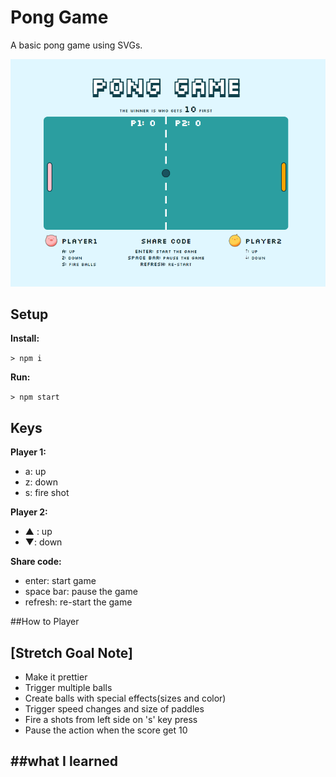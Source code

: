 # Pong Game

A basic pong game using SVGs.

![alt tag](public/images/ponggame.png)


## Setup

**Install:**

`> npm i`

**Run:**

`> npm start`


## Keys

**Player 1:**
* a: up
* z: down
* s: fire shot

**Player 2:**
* ▲ : up
* ▼: down

**Share code:**
* enter: start game
* space bar: pause the game
* refresh: re-start the game 

##How to Player


## [Stretch Goal Note]
- Make it prettier
- Trigger multiple balls
- Create balls with special effects(sizes and color) 
- Trigger speed changes and size of paddles
- Fire a shots from left side on 's' key press
- Pause the action when the score get 10  

##what I learned
- 
